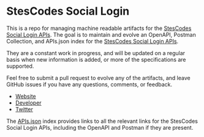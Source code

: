 # StesCodes Social LoginThis is a repo for managing machine readable artifacts for the [StesCodes Social Login APIs](http://stescodes.com/sociallogin.aspx). The goal is to maintain and evolve an OpenAPI, Postman Collection, and APIs.json index for the [StesCodes Social Login APIs](http://stescodes.com/sociallogin.aspx).They are a constant work in progress, and will be updated on a regular basis when new information is added, or more of the specifications are supported.Feel free to submit a pull request to evolve any of the artifacts, and leave GitHub issues if you have any questions, comments, or feedback.- [Website](http://stescodes.com/sociallogin.aspx)- [Developer](http://stescodes.com/sociallogin.aspx)- [Twitter](https://twitter.com/socialinviter)The [APIs.json](https://github.com/api-evangelist/stescodes-social-login/blob/master/apis.json) index provides links to all the relevant links for the StesCodes Social Login APIs, including the OpenAPI and Postman if they are present.